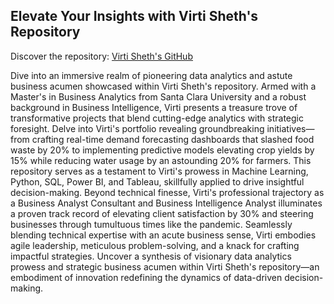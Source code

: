 ## Elevate Your Insights with Virti Sheth's Repository
Discover the repository: [Virti Sheth's GitHub](https://github.com/Virtisheth1?tab=repositories)

Dive into an immersive realm of pioneering data analytics and astute business acumen showcased within Virti Sheth's repository. Armed with a Master's in Business Analytics from Santa Clara University and a robust background in Business Intelligence, Virti presents a treasure trove of transformative projects that blend cutting-edge analytics with strategic foresight. Delve into Virti's portfolio revealing groundbreaking initiatives—from crafting real-time demand forecasting dashboards that slashed food waste by 20% to implementing predictive models elevating crop yields by 15% while reducing water usage by an astounding 20% for farmers. This repository serves as a testament to Virti's prowess in Machine Learning, Python, SQL, Power BI, and Tableau, skillfully applied to drive insightful decision-making. Beyond technical finesse, Virti's professional trajectory as a Business Analyst Consultant and Business Intelligence Analyst illuminates a proven track record of elevating client satisfaction by 30% and steering businesses through tumultuous times like the pandemic. Seamlessly blending technical expertise with an acute business sense, Virti embodies agile leadership, meticulous problem-solving, and a knack for crafting impactful strategies. Uncover a synthesis of visionary data analytics prowess and strategic business acumen within Virti Sheth's repository—an embodiment of innovation redefining the dynamics of data-driven decision-making.
